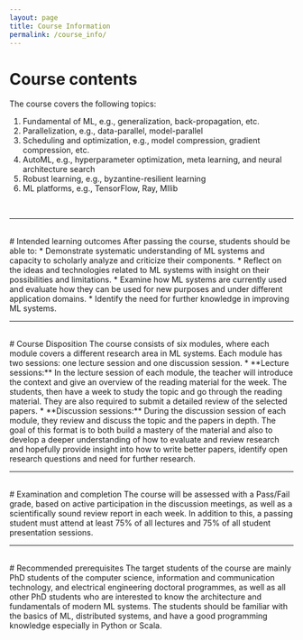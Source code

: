 ```yaml
---
layout: page
title: Course Information
permalink: /course_info/
---
```

# Course contents
The course covers the following topics:
1. Fundamental of ML, e.g., generalization, back-propagation, etc.
2. Parallelization, e.g., data-parallel, model-parallel
3. Scheduling and optimization, e.g., model compression, gradient compression, etc.
4. AutoML, e.g., hyperparameter optimization, meta learning, and neural architecture search
5. Robust learning, e.g., byzantine-resilient learning
6. ML platforms, e.g., TensorFlow, Ray, Mllib

<br>
<hr>
<br>
# Intended learning outcomes
After passing the course, students should be able to:
* Demonstrate systematic understanding of ML systems and capacity to scholarly analyze and criticize their components.
* Reflect on the ideas and technologies related to ML systems with insight on their possibilities and limitations.
* Examine how ML systems are currently used and evaluate how they can be used for new purposes and under different application domains.
* Identify the need for further knowledge in improving ML systems.

<br>
<hr>
<br>
# Course Disposition
The course consists of six modules, where each module covers a different research area in ML systems. Each module has two sessions: one lecture session and one discussion session. 
* **Lecture sessions:** In the lecture session of each module, the teacher will introduce the context and give an overview of the reading material for the week.
The students, then have a week to study the topic and go through the reading material. They are also required to submit a detailed review of the selected papers.
* **Discussion sessions:** During the discussion session of each module, they review and discuss the topic and the papers in depth. The goal of this format is to both build a mastery of the material and also to develop a deeper understanding of how to evaluate and review research and hopefully provide insight into how to write better papers, identify open research questions and need for further research.

<br>
<hr>
<br>
# Examination and completion
The course will be assessed with a Pass/Fail grade, based on active participation in the discussion meetings, as well as a scientifically sound review report in each week. 
In addition to this, a passing student must attend at least 75% of all lectures and 75% of all student presentation sessions.

<br>
<hr>
<br>
# Recommended prerequisites
The target students of the course are mainly PhD students of the computer science, information and communication technology, and electrical engineering doctoral programmes, as well as all other PhD 
students who are interested to know the architecture and fundamentals of modern ML systems. The students should be familiar with the basics of ML, distributed systems, and have a good programming knowledge 
especially in Python or Scala.